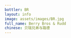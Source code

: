 ```yaml
---
bottler: BR
layout: info
image: assets/images/BR.jpg
full_name: Berry Bros & Rudd
chinese: 贝瑞兄弟与路德
---
```

